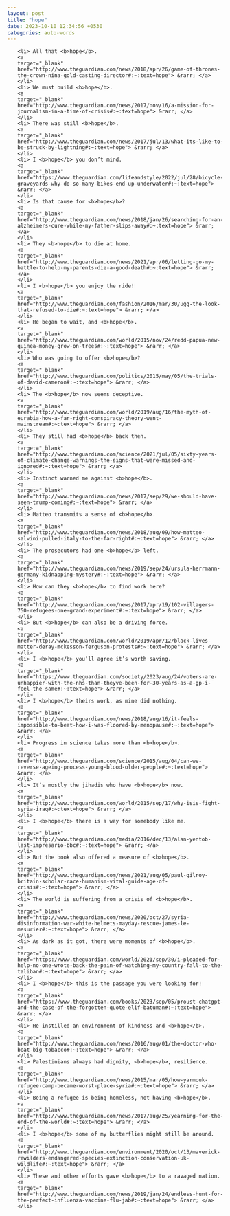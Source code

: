 ```yaml
---
layout: post
title: "hope"
date: 2023-10-10 12:34:56 +0530
categories: auto-words
---
```

<ol>

    <li> All that <b>hope</b>.
    <a 
    target="_blank" 
    href="http://www.theguardian.com/news/2018/apr/26/game-of-thrones-the-crown-nina-gold-casting-director#:~:text=hope"> &rarr; </a>
    </li>
    <li> We must build <b>hope</b>.
    <a 
    target="_blank" 
    href="http://www.theguardian.com/news/2017/nov/16/a-mission-for-journalism-in-a-time-of-crisis#:~:text=hope"> &rarr; </a>
    </li>
    <li> There was still <b>hope</b>.
    <a 
    target="_blank" 
    href="http://www.theguardian.com/news/2017/jul/13/what-its-like-to-be-struck-by-lightning#:~:text=hope"> &rarr; </a>
    </li>
    <li> I <b>hope</b> you don’t mind.
    <a 
    target="_blank" 
    href="https://www.theguardian.com/lifeandstyle/2022/jul/28/bicycle-graveyards-why-do-so-many-bikes-end-up-underwater#:~:text=hope"> &rarr; </a>
    </li>
    <li> Is that cause for <b>hope</b>?
    <a 
    target="_blank" 
    href="http://www.theguardian.com/news/2018/jan/26/searching-for-an-alzheimers-cure-while-my-father-slips-away#:~:text=hope"> &rarr; </a>
    </li>
    <li> They <b>hope</b> to die at home.
    <a 
    target="_blank" 
    href="http://www.theguardian.com/news/2021/apr/06/letting-go-my-battle-to-help-my-parents-die-a-good-death#:~:text=hope"> &rarr; </a>
    </li>
    <li> I <b>hope</b> you enjoy the ride!
    <a 
    target="_blank" 
    href="http://www.theguardian.com/fashion/2016/mar/30/ugg-the-look-that-refused-to-die#:~:text=hope"> &rarr; </a>
    </li>
    <li> He began to wait, and <b>hope</b>.
    <a 
    target="_blank" 
    href="http://www.theguardian.com/world/2015/nov/24/redd-papua-new-guinea-money-grow-on-trees#:~:text=hope"> &rarr; </a>
    </li>
    <li> Who was going to offer <b>hope</b>?
    <a 
    target="_blank" 
    href="http://www.theguardian.com/politics/2015/may/05/the-trials-of-david-cameron#:~:text=hope"> &rarr; </a>
    </li>
    <li> The <b>hope</b> now seems deceptive.
    <a 
    target="_blank" 
    href="http://www.theguardian.com/world/2019/aug/16/the-myth-of-eurabia-how-a-far-right-conspiracy-theory-went-mainstream#:~:text=hope"> &rarr; </a>
    </li>
    <li> They still had <b>hope</b> back then.
    <a 
    target="_blank" 
    href="http://www.theguardian.com/science/2021/jul/05/sixty-years-of-climate-change-warnings-the-signs-that-were-missed-and-ignored#:~:text=hope"> &rarr; </a>
    </li>
    <li> Instinct warned me against <b>hope</b>.
    <a 
    target="_blank" 
    href="http://www.theguardian.com/news/2017/sep/29/we-should-have-seen-trump-coming#:~:text=hope"> &rarr; </a>
    </li>
    <li> Matteo transmits a sense of <b>hope</b>.
    <a 
    target="_blank" 
    href="http://www.theguardian.com/news/2018/aug/09/how-matteo-salvini-pulled-italy-to-the-far-right#:~:text=hope"> &rarr; </a>
    </li>
    <li> The prosecutors had one <b>hope</b> left.
    <a 
    target="_blank" 
    href="http://www.theguardian.com/news/2019/sep/24/ursula-herrmann-germany-kidnapping-mystery#:~:text=hope"> &rarr; </a>
    </li>
    <li> How can they <b>hope</b> to find work here?
    <a 
    target="_blank" 
    href="http://www.theguardian.com/news/2017/apr/19/102-villagers-750-refugees-one-grand-experiment#:~:text=hope"> &rarr; </a>
    </li>
    <li> But <b>hope</b> can also be a driving force.
    <a 
    target="_blank" 
    href="http://www.theguardian.com/world/2019/apr/12/black-lives-matter-deray-mckesson-ferguson-protests#:~:text=hope"> &rarr; </a>
    </li>
    <li> I <b>hope</b> you’ll agree it’s worth saving.
    <a 
    target="_blank" 
    href="https://www.theguardian.com/society/2023/aug/24/voters-are-unhappier-with-the-nhs-than-theyve-been-for-30-years-as-a-gp-i-feel-the-same#:~:text=hope"> &rarr; </a>
    </li>
    <li> I <b>hope</b> theirs work, as mine did nothing.
    <a 
    target="_blank" 
    href="http://www.theguardian.com/news/2018/aug/16/it-feels-impossible-to-beat-how-i-was-floored-by-menopause#:~:text=hope"> &rarr; </a>
    </li>
    <li> Progress in science takes more than <b>hope</b>.
    <a 
    target="_blank" 
    href="http://www.theguardian.com/science/2015/aug/04/can-we-reverse-ageing-process-young-blood-older-people#:~:text=hope"> &rarr; </a>
    </li>
    <li> It’s mostly the jihadis who have <b>hope</b> now.
    <a 
    target="_blank" 
    href="http://www.theguardian.com/world/2015/sep/17/why-isis-fight-syria-iraq#:~:text=hope"> &rarr; </a>
    </li>
    <li> I <b>hope</b> there is a way for somebody like me.
    <a 
    target="_blank" 
    href="http://www.theguardian.com/media/2016/dec/13/alan-yentob-last-impresario-bbc#:~:text=hope"> &rarr; </a>
    </li>
    <li> But the book also offered a measure of <b>hope</b>.
    <a 
    target="_blank" 
    href="http://www.theguardian.com/news/2021/aug/05/paul-gilroy-britain-scholar-race-humanism-vital-guide-age-of-crisis#:~:text=hope"> &rarr; </a>
    </li>
    <li> The world is suffering from a crisis of <b>hope</b>.
    <a 
    target="_blank" 
    href="http://www.theguardian.com/news/2020/oct/27/syria-disinformation-war-white-helmets-mayday-rescue-james-le-mesurier#:~:text=hope"> &rarr; </a>
    </li>
    <li> As dark as it got, there were moments of <b>hope</b>.
    <a 
    target="_blank" 
    href="https://www.theguardian.com/world/2021/sep/30/i-pleaded-for-help-no-one-wrote-back-the-pain-of-watching-my-country-fall-to-the-taliban#:~:text=hope"> &rarr; </a>
    </li>
    <li> I <b>hope</b> this is the passage you were looking for!
    <a 
    target="_blank" 
    href="https://www.theguardian.com/books/2023/sep/05/proust-chatgpt-and-the-case-of-the-forgotten-quote-elif-batuman#:~:text=hope"> &rarr; </a>
    </li>
    <li> He instilled an environment of kindness and <b>hope</b>.
    <a 
    target="_blank" 
    href="http://www.theguardian.com/news/2016/aug/01/the-doctor-who-beat-big-tobacco#:~:text=hope"> &rarr; </a>
    </li>
    <li> Palestinians always had dignity, <b>hope</b>, resilience.
    <a 
    target="_blank" 
    href="http://www.theguardian.com/news/2015/mar/05/how-yarmouk-refugee-camp-became-worst-place-syria#:~:text=hope"> &rarr; </a>
    </li>
    <li> Being a refugee is being homeless, not having <b>hope</b>.
    <a 
    target="_blank" 
    href="http://www.theguardian.com/news/2017/aug/25/yearning-for-the-end-of-the-world#:~:text=hope"> &rarr; </a>
    </li>
    <li> I <b>hope</b> some of my butterflies might still be around.
    <a 
    target="_blank" 
    href="http://www.theguardian.com/environment/2020/oct/13/maverick-rewilders-endangered-species-extinction-conservation-uk-wildlife#:~:text=hope"> &rarr; </a>
    </li>
    <li> These and other efforts gave <b>hope</b> to a ravaged nation.
    <a 
    target="_blank" 
    href="http://www.theguardian.com/news/2019/jan/24/endless-hunt-for-the-perfect-influenza-vaccine-flu-jab#:~:text=hope"> &rarr; </a>
    </li>